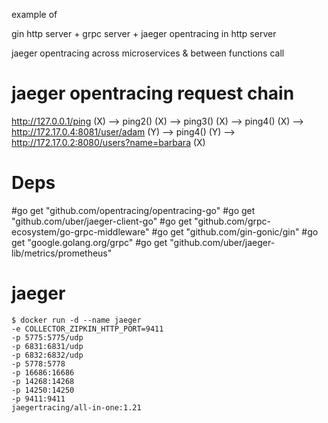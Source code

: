 example of

gin http server + grpc server + jaeger opentracing in http server

jaeger opentracing across microservices & between functions call

# jaeger opentracing request chain

http://127.0.0.1/ping                                  (X)
--> ping2()                                            (X)
--> ping3()                                            (X)
  --> ping4()                                          (X)
    --> http://172.17.0.4:8081/user/adam               (Y)
      --> ping4()                                      (Y)
        --> http://172.17.0.2:8080/users?name=barbara  (X)

# Deps

#go get "github.com/opentracing/opentracing-go"
#go get "github.com/uber/jaeger-client-go"
#go get "github.com/grpc-ecosystem/go-grpc-middleware"
#go get "github.com/gin-gonic/gin"
#go get "google.golang.org/grpc"
#go get "github.com/uber/jaeger-lib/metrics/prometheus"

# jaeger

    $ docker run -d --name jaeger
    -e COLLECTOR_ZIPKIN_HTTP_PORT=9411
    -p 5775:5775/udp
    -p 6831:6831/udp
    -p 6832:6832/udp
    -p 5778:5778
    -p 16686:16686
    -p 14268:14268
    -p 14250:14250
    -p 9411:9411
    jaegertracing/all-in-one:1.21
